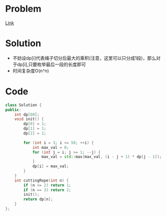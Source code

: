 # Problem
[Link](https://leetcode-cn.com/problems/jian-sheng-zi-lcof/)

# Solution
* 不妨设dp[i]代表绳子切分后最大的乘积(注意，这里可以只分成1段)，那么对于dp[i],只要枚举最后一段的长度即可
* 时间复杂度O(n^n)

# Code
```cpp
class Solution {
public:
    int dp[60];
    void init() {
        dp[0] = 1;
        dp[1] = 1;
        dp[2] = 2;
        
        for (int i = 3; i <= 58; ++i) {
            int max_val = 0;
            for (int j = i; j >= 1; --j) {
                max_val = std::max(max_val, (i - j + 1) * dp[j - 1]);
            }
            dp[i] = max_val;
        }
    }
    int cuttingRope(int n) {
        if (n <= 2) return 1;
        if (n == 3) return 2;
        init();
        return dp[n];
    }
};
```